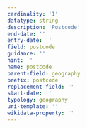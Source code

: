 ```yaml
---
cardinality: '1'
datatype: string
description: 'Postcode'
end-date: ''
entry-date: ''
field: postcode
guidance: ''
hint: ''
name: postcode
parent-field: geography
prefix: postcode
replacement-field: ''
start-date: ''
typology: geography
uri-template: ''
wikidata-property: ''
---
```

